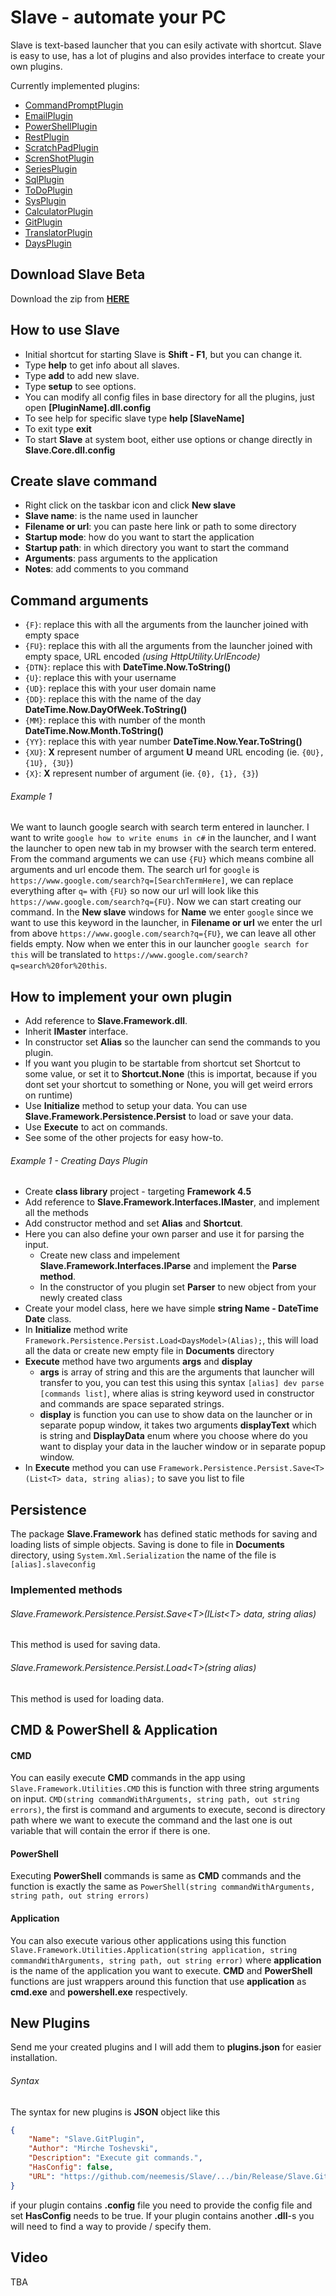 # Slave - automate your PC
Slave is text-based launcher that you can esily activate with shortcut. Slave is easy to use, has a lot of plugins and also provides interface to create your own plugins.

Currently implemented plugins:
- [CommandPromptPlugin](https://github.com/neemesis/Slave/tree/master/Slave.CommandPromptPlugin)
- [EmailPlugin](https://github.com/neemesis/Slave/tree/master/Slave.EmailPlugin)
- [PowerShellPlugin](https://github.com/neemesis/Slave/tree/master/Slave.PowerShellPlugin)
- [RestPlugin](https://github.com/neemesis/Slave/tree/master/Slave.RestPlugin)
- [ScratchPadPlugin](https://github.com/neemesis/Slave/tree/master/Slave.ScratchPadPlugin)
- [ScrenShotPlugin](https://github.com/neemesis/Slave/tree/master/Slave.ScreenShotPlugin)
- [SeriesPlugin](https://github.com/neemesis/Slave/tree/master/Slave.SeriesPlugin)
- [SqlPlugin](https://github.com/neemesis/Slave/tree/master/Slave.SqlPlugin)
- [ToDoPlugin](https://github.com/neemesis/Slave/tree/master/Slave.ToDoPlugin)
- [SysPlugin](https://github.com/neemesis/Slave/tree/master/Slave.SysPlugin)
- [CalculatorPlugin](https://github.com/neemesis/Slave/tree/master/Slave.CalculatorPlugin)
- [GitPlugin](https://github.com/neemesis/Slave/tree/master/Slave.GitPlugin)
- [TranslatorPlugin](https://github.com/neemesis/Slave/tree/master/Slave.TranslatorPlugin)
- [DaysPlugin](https://github.com/neemesis/Slave/tree/master/Slave.DaysPlugin)

## Download Slave Beta
Download the zip from **[HERE](https://github.com/neemesis/Slave/raw/master/Releases/Slave_Release_1.0.0.1.zip)**

## How to use Slave
- Initial shortcut for starting Slave is **Shift - F1**, but you can change it.
- Type **help** to get info about all slaves.
- Type **add** to add new slave.
- Type **setup** to see options.
- You can modify all config files in base directory for all the plugins, just open **[PluginName].dll.config**
- To see help for specific slave type **help [SlaveName]**
- To exit type **exit**
- To start **Slave** at system boot, either use options or change directly in  **Slave.Core.dll.config**

## Create slave command
- Right click on the taskbar icon and click **New slave**
- **Slave name**: is the name used in launcher
- **Filename or url**: you can paste here link or path to some directory
- **Startup mode**: how do you want to start the application
- **Startup path**: in which directory you want to start the command
- **Arguments**: pass arguments to the application
- **Notes**: add comments to you command

## Command arguments
- ```{F}```: replace this with all the arguments from the launcher joined with empty space
- ```{FU}```: replace this with all the arguments from the launcher joined with empty space, URL encoded *(using HttpUtility.UrlEncode)*
- ```{DTN}```: replace this with **DateTime.Now.ToString()**
- ```{U}```: replace this with your username
- ```{UD}```: replace this with your user domain name
- ```{DD}```: replace this with the name of the day **DateTime.Now.DayOfWeek.ToString()**
- ```{MM}```: replace this with number of the month **DateTime.Now.Month.ToString()**
- ```{YY}```: replace this with year number **DateTime.Now.Year.ToString()**
- ```{XU}```: **X** represent number of argument **U** meand URL encoding (ie. ```{0U}, {1U}, {3U}```)
- ```{X}```: **X** represent number of argument (ie. ```{0}, {1}, {3}```)

###### Example 1
We want to launch google search with search term entered in launcher.
I want to write ```google how to write enums in c#``` in the launcher, and I want the launcher to open new tab in my browser with the search term entered.
From the command arguments we can use ```{FU}``` which means combine all arguments and url encode them. The search url for ```google``` is ```https://www.google.com/search?q=[SearchTermHere]```, we can replace everything after ```q=``` with ```{FU}``` so now our url will look like this ```https://www.google.com/search?q={FU}```. Now we can start creating our command. In the **New slave** windows for **Name** we enter ```google``` since we want to use this keyword in the launcher, in **Filename or url** we enter the url from above ```https://www.google.com/search?q={FU}```, we can leave all other fields empty. Now when we enter this in our launcher ```google search for this``` will be translated to ```https://www.google.com/search?q=search%20for%20this```.


## How to implement your own plugin
- Add reference to **Slave.Framework.dll**.
- Inherit **IMaster** interface.
- In constructor set **Alias** so the launcher can send the commands to you plugin.
- If you want you plugin to be startable from shortcut set Shortcut to some value, or set it to **Shortcut.None** (this is importat, because if you dont set your shortcut to something or None, you will get weird errors on runtime)
- Use **Initialize** method to setup your data. You can use **Slave.Framework.Persistence.Persist** to load or save your data.
- Use **Execute** to act on commands.
- See some of the other projects for easy how-to.

###### Example 1 - Creating Days Plugin
- Create **class library** project - targeting **Framework 4.5**
- Add reference to **Slave.Framework.Interfaces.IMaster**, and implement all the methods
- Add constructor method and set **Alias** and **Shortcut**.
- Here you can also define your own parser and use it for parsing the input.
	- Create new class and impelement **Slave.Framework.Interfaces.IParse** and implement the **Parse method**.
	- In the constructor of you plugin set **Parser** to new object from your newly created class
- Create your model class, here we have simple **string Name - DateTime Date** class.
- In **Initialize** method write ```Framework.Persistence.Persist.Load<DaysModel>(Alias);```, this will load all the data or create new empty file in **Documents** directory
- **Execute** method have two arguments **args** and **display**
	- **args** is array of string and this are the arguments that launcher will transfer to you, you can test this using this syntax ```[alias] dev parse [commands list]```, where alias is string keyword used in constructor and commands are space separated strings.
	- **display** is function you can use to show data on the launcher or in separate popup window, it takes two arguments **displayText** which is string and **DisplayData** enum where you choose where do you want to display your data in the laucher window or in separate popup window.
- In **Execute** method you can use ```Framework.Persistence.Persist.Save<T>(List<T> data, string alias);``` to save you list to file

## Persistence
The package **Slave.Framework** has defined static methods for saving and loading lists of simple objects. Saving is done to file in **Documents** directory, using ```System.Xml.Serialization``` the name of the file is ```[alias].slaveconfig```
### Implemented methods
###### Slave.Framework.Persistence.Persist.Save<<T>T>(IList<<T>T> data, string alias)
This method is used for saving data.
###### Slave.Framework.Persistence.Persist.Load<<T>T>(string alias)
This method is used for loading data.

## CMD & PowerShell & Application
#### CMD
You can easily execute **CMD** commands in the app using ```Slave.Framework.Utilities.CMD``` this is function with three string arguments on input. ```CMD(string commandWithArguments, string path, out string errors)```, the first is command and arguments to execute, second is directory path where we want to execute the command and the last one is out variable that will contain the error if there is one.
#### PowerShell
Executing **PowerShell** commands is same as **CMD** commands and the function is exactly the same as ```PowerShell(string commandWithArguments, string path, out string errors)```
#### Application
You can also execute various other applications using this function ```Slave.Framework.Utilities.Application(string application, string commandWithArguments, string path, out string error)``` where **application** is the name of the application you want to execute. **CMD** and **PowerShell** functions are just wrappers around this function that use **application** as **cmd.exe** and **powershell.exe** respectively.


## New Plugins
Send me your created plugins and I will add them to **plugins.json** for easier installation.
###### Syntax
The syntax for new plugins is **JSON** object like this
```json
{
	"Name": "Slave.GitPlugin",
	"Author": "Mirche Toshevski",
	"Description": "Execute git commands.",
	"HasConfig": false,
	"URL": "https://github.com/neemesis/Slave/.../bin/Release/Slave.GitPlugin.dll"
}
```
if your plugin contains **.config** file you need to provide the config file and set **HasConfig** needs to be true. If your plugin contains another **.dll**-s you will need to find a way to provide / specify them.

## Video
TBA